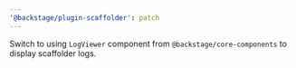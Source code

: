 ```yaml
---
'@backstage/plugin-scaffolder': patch
---
```


Switch to using `LogViewer` component from `@backstage/core-components` to display scaffolder logs.
